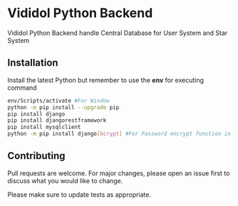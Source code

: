 # Vididol Python Backend

Vididol Python Backend handle Central Database for User System and Star System

## Installation

Install the latest Python but remember to use the **env** for executing command

```bash
env/Scripts/activate #For Window
python -m pip install --upgrade pip
pip install django
pip install djangorestframework
pip install mysqlclient
python -m pip install django[bcrypt] #For Password encrypt function in Django
```


## Contributing
Pull requests are welcome. For major changes, please open an issue first to discuss what you would like to change.

Please make sure to update tests as appropriate.